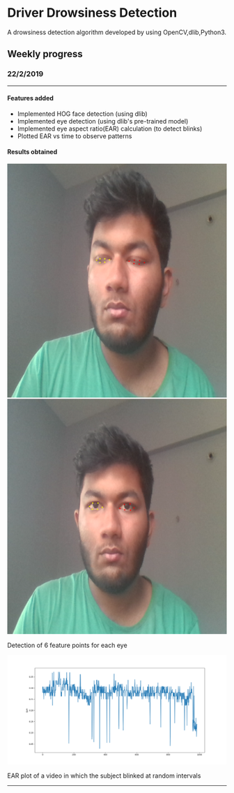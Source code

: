 # Driver Drowsiness Detection

A drowsiness detection algorithm developed by using OpenCV,dlib,Python3.


## Weekly progress

### 22/2/2019

---

#### Features added

- Implemented HOG face detection (using dlib)
- Implemented eye detection (using dlib's pre-trained model)
- Implemented eye aspect ratio(EAR) calculation (to detect blinks)
- Plotted EAR vs time to observe patterns

#### Results obtained

![alt text](https://github.com/m0bi5/Driver-Drowsiness-Detection/blob/master/Results/eye_detection1.png?raw=true) ![alt text](https://github.com/m0bi5/Driver-Drowsiness-Detection/blob/master/Results/eye_detection2.png?raw=true)

Detection of 6 feature points for each eye

![alt text](https://github.com/m0bi5/Driver-Drowsiness-Detection/blob/master/Results/EAR_plot.png?raw=true)

EAR plot of a video in which the subject blinked at random intervals

---

